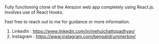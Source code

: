 Fully functioning clone of the Amazon web app completely using React.js. Involves use of React Hooks.

Feel free to reach out to me for guidance or more information.

1. LinkedIn : https://www.linkedin.com/in/mehulchattopadhyay/
2. Instagram : https://www.instagram.com/bengalidrummerboy/
